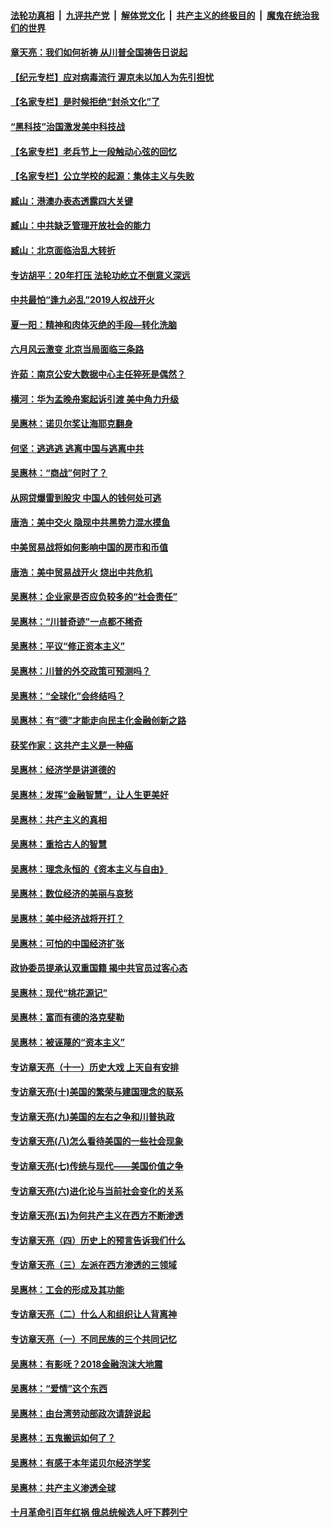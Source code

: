 ####  [法轮功真相](../../../../basic/blob/master/README.md?t=06251831) &nbsp;|&nbsp; [九评共产党](../../../../9ping.md/blob/master/README.md?t=06251831) &nbsp;|&nbsp; [解体党文化](../../../../jtdwh.md/blob/master/README.md?t=06251831)  &nbsp;|&nbsp; [共产主义的终极目的](../../../../gczydzjmd.md/blob/master/README.md?t=06251831) &nbsp;|&nbsp; [魔鬼在统治我们的世界](../../../../mgztzwmdsj.md/blob/master/README.md?t=06251831) 

#### [章天亮：我们如何祈祷 从川普全国祷告日说起](../pages/nsc423/n11944627.md?t=06251831) 

#### [【纪元专栏】应对病毒流行 渥京未以加人为先引担忧](../pages/nsc423/n11875714.md?t=06251831) 

#### [【名家专栏】是时候拒绝“封杀文化”了](../pages/nsc423/n11814093.md?t=06251831) 

#### [“黑科技”治国激发美中科技战](../pages/nsc423/n11638056.md?t=06251831) 

#### [【名家专栏】老兵节上一段触动心弦的回忆](../pages/nsc423/n11646016.md?t=06251831) 

#### [【名家专栏】公立学校的起源：集体主义与失败](../pages/nsc423/n11601833.md?t=06251831) 

#### [臧山：港澳办表态透露四大关键](../pages/nsc423/n11421628.md?t=06251831) 

#### [臧山：中共缺乏管理开放社会的能力](../pages/nsc423/n11407457.md?t=06251831) 

#### [臧山：北京面临治乱大转折](../pages/nsc423/n11406895.md?t=06251831) 

#### [专访胡平：20年打压 法轮功屹立不倒意义深远](../pages/nsc423/n11398800.md?t=06251831) 

#### [中共最怕“逢九必乱”2019人权战开火](../pages/nsc423/n11385248.md?t=06251831) 

#### [夏一阳：精神和肉体灭绝的手段—转化洗脑](../pages/nsc423/n11368250.md?t=06251831) 

#### [六月风云激变 北京当局面临三条路](../pages/nsc423/n11313668.md?t=06251831) 

#### [许茹：南京公安大数据中心主任猝死是偶然？](../pages/nsc423/n11064744.md?t=06251831) 

#### [横河：华为孟晚舟案起诉引渡 美中角力升级](../pages/nsc423/n11027230.md?t=06251831) 

#### [吴惠林：诺贝尔奖让海耶克翻身](../pages/nsc423/n10890049.md?t=06251831) 

#### [何坚：逃逃逃 逃离中国与逃离中共](../pages/nsc423/n10592891.md?t=06251831) 

#### [吴惠林：“商战”何时了？](../pages/nsc423/n10573558.md?t=06251831) 

#### [从网贷爆雷到股灾 中国人的钱何处可逃](../pages/nsc423/n10572800.md?t=06251831) 

#### [唐浩：美中交火 隐现中共黑势力混水摸鱼](../pages/nsc423/n10544040.md?t=06251831) 

#### [中美贸易战将如何影响中国的房市和币值](../pages/nsc423/n10543697.md?t=06251831) 

#### [唐浩：美中贸易战开火 烧出中共危机](../pages/nsc423/n10540126.md?t=06251831) 

#### [吴惠林：企业家是否应负较多的“社会责任”](../pages/nsc423/n10535022.md?t=06251831) 

#### [吴惠林：“川普奇迹”一点都不稀奇](../pages/nsc423/n10512808.md?t=06251831) 

#### [吴惠林：平议“修正资本主义”](../pages/nsc423/n10495724.md?t=06251831) 

#### [吴惠林：川普的外交政策可预测吗？](../pages/nsc423/n10462387.md?t=06251831) 

#### [吴惠林：“全球化”会终结吗？](../pages/nsc423/n10452838.md?t=06251831) 

#### [吴惠林：有“德”才能走向民主化金融创新之路](../pages/nsc423/n10432292.md?t=06251831) 

#### [获奖作家：这共产主义是一种癌](../pages/nsc423/n10431541.md?t=06251831) 

#### [吴惠林：经济学是讲道德的](../pages/nsc423/n10398014.md?t=06251831) 

#### [吴惠林：发挥“金融智慧”，让人生更美好](../pages/nsc423/n10375019.md?t=06251831) 

#### [吴惠林：共产主义的真相](../pages/nsc423/n10351394.md?t=06251831) 

#### [吴惠林：重拾古人的智慧](../pages/nsc423/n10337691.md?t=06251831) 

#### [吴惠林：理念永恒的《资本主义与自由》](../pages/nsc423/n10316274.md?t=06251831) 

#### [吴惠林：数位经济的美丽与哀愁](../pages/nsc423/n10292946.md?t=06251831) 

#### [吴惠林：美中经济战将开打？](../pages/nsc423/n10258825.md?t=06251831) 

#### [吴惠林：可怕的中国经济扩张](../pages/nsc423/n10219147.md?t=06251831) 

#### [政协委员提承认双重国籍 揭中共官员过客心态](../pages/nsc423/n10208809.md?t=06251831) 

#### [吴惠林：现代“桃花源记”](../pages/nsc423/n10185234.md?t=06251831) 

#### [吴惠林：富而有德的洛克斐勒](../pages/nsc423/n10142264.md?t=06251831) 

#### [吴惠林：被诬蔑的“资本主义”](../pages/nsc423/n10124816.md?t=06251831) 

#### [专访章天亮（十一）历史大戏 上天自有安排](../pages/nsc423/n10094905.md?t=06251831) 

#### [专访章天亮(十)美国的繁荣与建国理念的联系](../pages/nsc423/n10094899.md?t=06251831) 

#### [专访章天亮(九)美国的左右之争和川普执政](../pages/nsc423/n10094889.md?t=06251831) 

#### [专访章天亮(八)怎么看待美国的一些社会现象](../pages/nsc423/n10094857.md?t=06251831) 

#### [专访章天亮(七)传统与现代——美国价值之争](../pages/nsc423/n10093140.md?t=06251831) 

#### [专访章天亮(六)进化论与当前社会变化的关系](../pages/nsc423/n10092036.md?t=06251831) 

#### [专访章天亮(五)为何共产主义在西方不断渗透](../pages/nsc423/n10083620.md?t=06251831) 

#### [专访章天亮（四）历史上的预言告诉我们什么](../pages/nsc423/n10083606.md?t=06251831) 

#### [专访章天亮（三）左派在西方渗透的三领域](../pages/nsc423/n10081115.md?t=06251831) 

#### [吴惠林：工会的形成及其功能](../pages/nsc423/n10080633.md?t=06251831) 

#### [专访章天亮（二）什么人和组织让人背离神](../pages/nsc423/n10076637.md?t=06251831) 

#### [专访章天亮（一）不同民族的三个共同记忆](../pages/nsc423/n10074188.md?t=06251831) 

#### [吴惠林：有影呒？2018金融泡沫大地震](../pages/nsc423/n10040534.md?t=06251831) 

#### [吴惠林：“爱情”这个东西](../pages/nsc423/n10019423.md?t=06251831) 

#### [吴惠林：由台湾劳动部政次请辞说起](../pages/nsc423/n9979679.md?t=06251831) 

#### [吴惠林：五鬼搬运如何了？](../pages/nsc423/n9925338.md?t=06251831) 

#### [吴惠林：有感于本年诺贝尔经济学奖](../pages/nsc423/n9871883.md?t=06251831) 

#### [吴惠林：共产主义渗透全球](../pages/nsc423/n9812748.md?t=06251831) 

#### [十月革命引百年红祸 俄总统候选人吁下葬列宁](../pages/nsc423/n9810182.md?t=06251831) 

